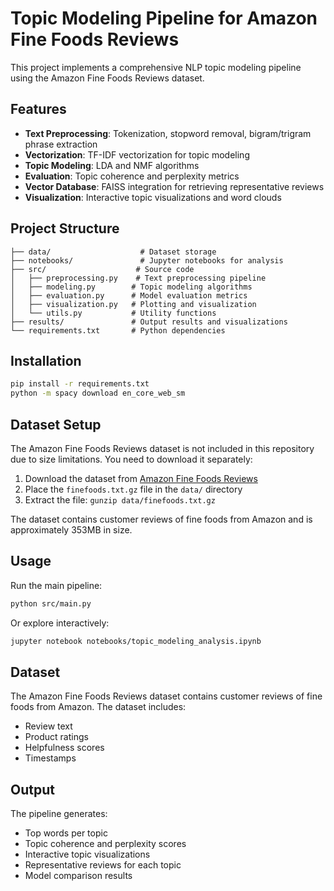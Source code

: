 # Topic Modeling Pipeline for Amazon Fine Foods Reviews

This project implements a comprehensive NLP topic modeling pipeline using the Amazon Fine Foods Reviews dataset.

## Features

- **Text Preprocessing**: Tokenization, stopword removal, bigram/trigram phrase extraction
- **Vectorization**: TF-IDF vectorization for topic modeling
- **Topic Modeling**: LDA and NMF algorithms
- **Evaluation**: Topic coherence and perplexity metrics
- **Vector Database**: FAISS integration for retrieving representative reviews
- **Visualization**: Interactive topic visualizations and word clouds

## Project Structure

```
├── data/                    # Dataset storage
├── notebooks/               # Jupyter notebooks for analysis
├── src/                    # Source code
│   ├── preprocessing.py    # Text preprocessing pipeline
│   ├── modeling.py        # Topic modeling algorithms
│   ├── evaluation.py      # Model evaluation metrics
│   ├── visualization.py   # Plotting and visualization
│   └── utils.py           # Utility functions
├── results/               # Output results and visualizations
└── requirements.txt       # Python dependencies
```

## Installation

```bash
pip install -r requirements.txt
python -m spacy download en_core_web_sm
```

## Dataset Setup

The Amazon Fine Foods Reviews dataset is not included in this repository due to size limitations. You need to download it separately:

1. Download the dataset from [Amazon Fine Foods Reviews](https://snap.stanford.edu/data/web-FineFoods.html)
2. Place the `finefoods.txt.gz` file in the `data/` directory
3. Extract the file: `gunzip data/finefoods.txt.gz`

The dataset contains customer reviews of fine foods from Amazon and is approximately 353MB in size.

## Usage

Run the main pipeline:
```bash
python src/main.py
```

Or explore interactively:
```bash
jupyter notebook notebooks/topic_modeling_analysis.ipynb
```

## Dataset

The Amazon Fine Foods Reviews dataset contains customer reviews of fine foods from Amazon. The dataset includes:
- Review text
- Product ratings
- Helpfulness scores
- Timestamps

## Output

The pipeline generates:
- Top words per topic
- Topic coherence and perplexity scores
- Interactive topic visualizations
- Representative reviews for each topic
- Model comparison results
